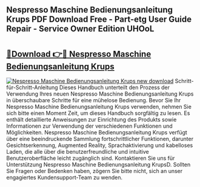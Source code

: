 ## Nespresso Maschine Bedienungsanleitung Krups PDF Download Free - Part-etg User Guide Repair - Service Owner Edition UHOoL

# <h2><a href="http://df59xqx.blite.top/?on=Nespresso+Maschine+Bedienungsanleitung+Krups">🔗Download 👉🔴 Nespresso Maschine Bedienungsanleitung Krups</a></h2>

[![Nespresso Maschine Bedienungsanleitung Krups new download](https://i.imgur.com/lujVjoI.png)](http://df59xqx.blite.top/?on=Nespresso+Maschine+Bedienungsanleitung+Krups)
Schritt-für-Schritt-Anleitung Dieses Handbuch unterteilt den Prozess der Verwendung Ihres neuen Nespresso Maschine Bedienungsanleitung Krups in überschaubare Schritte für eine mühelose Bedienung. Bevor Sie Ihr Nespresso Maschine Bedienungsanleitung Krups verwenden, nehmen Sie sich bitte einen Moment Zeit, um dieses Handbuch sorgfältig zu lesen. Es enthält detaillierte Anweisungen zur Einrichtung des Produkts sowie Informationen zur Verwendung der verschiedenen Funktionen und Möglichkeiten. Nespresso Maschine Bedienungsanleitung Krups verfügt über eine beeindruckende Sammlung fortschrittlicher Funktionen, darunter Gesichtserkennung, Augmented Reality, Sprachaktivierung und kabelloses Laden, die alle über die benutzerfreundliche und intuitive Benutzeroberfläche leicht zugänglich sind. Kontaktieren Sie uns für Unterstützung Nespresso Maschine Bedienungsanleitung KrupsD. Sollten Sie Fragen oder Bedenken haben, zögern Sie bitte nicht, sich an unser engagiertes Kundensupport-Team zu wenden.
